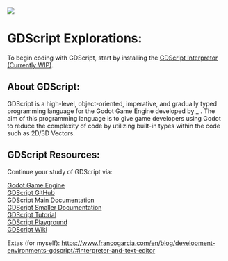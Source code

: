 <img src="https://raw.githubusercontent.com/rtoal/polyglot/master/docs/resources/gdscript-logo-64.png">

# GDScript Explorations:
To begin coding with GDScript, start by installing the [GDScript Interpretor (Currently WIP)](). 

## About GDScript:

GDScript is a high-level, object-oriented, imperative, and gradually typed programming language for the Godot Game Engine developed by _ . The aim of this programming language is to give game developers using Godot to reduce the complexity of code by utilizing built-in types within the code such as 2D/3D Vectors.

## GDScript Resources:

Continue your study of GDScript via:

[Godot Game Engine](https://godotengine.org/)  
[GDScript GitHub](https://github.com/godotengine/godot/tree/master/modules/gdscript)  
[GDScript Main Documentation](https://docs.godotengine.org/en/stable/tutorials/scripting/gdscript/index.html)  
[GDScript Smaller Documentation](https://gdscript.com/)  
[GDScript Tutorial](https://gdquest.github.io/learn-gdscript/?ref=godot-docs)  
[GDScript Playground](https://gd.tumeo.space/#)  
[GDScript Wiki]()  

Extas (for myself): https://www.francogarcia.com/en/blog/development-environments-gdscript/#interpreter-and-text-editor
